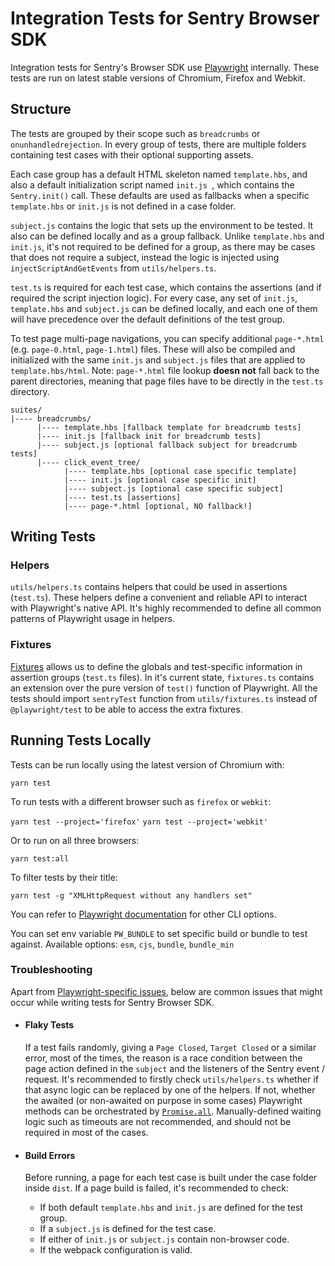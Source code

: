 # Integration Tests for Sentry Browser SDK

Integration tests for Sentry's Browser SDK use [Playwright](https://playwright.dev/) internally. These tests are run on
latest stable versions of Chromium, Firefox and Webkit.

## Structure

The tests are grouped by their scope such as `breadcrumbs` or `onunhandledrejection`. In every group of tests, there are
multiple folders containing test cases with their optional supporting assets.

Each case group has a default HTML skeleton named `template.hbs`, and also a default initialization script named
`init.js `, which contains the `Sentry.init()` call. These defaults are used as fallbacks when a specific `template.hbs`
or `init.js` is not defined in a case folder.

`subject.js` contains the logic that sets up the environment to be tested. It also can be defined locally and as a group
fallback. Unlike `template.hbs` and `init.js`, it's not required to be defined for a group, as there may be cases that
does not require a subject, instead the logic is injected using `injectScriptAndGetEvents` from `utils/helpers.ts`.

`test.ts` is required for each test case, which contains the assertions (and if required the script injection logic).
For every case, any set of `init.js`, `template.hbs` and `subject.js` can be defined locally, and each one of them will
have precedence over the default definitions of the test group.

To test page multi-page navigations, you can specify additional `page-*.html` (e.g. `page-0.html`, `page-1.html`) files.
These will also be compiled and initialized with the same `init.js` and `subject.js` files that are applied to
`template.hbs/html`. Note: `page-*.html` file lookup **doesn not** fall back to the parent directories, meaning that
page files have to be directly in the `test.ts` directory.

```
suites/
|---- breadcrumbs/
      |---- template.hbs [fallback template for breadcrumb tests]
      |---- init.js [fallback init for breadcrumb tests]
      |---- subject.js [optional fallback subject for breadcrumb tests]
      |---- click_event_tree/
            |---- template.hbs [optional case specific template]
            |---- init.js [optional case specific init]
            |---- subject.js [optional case specific subject]
            |---- test.ts [assertions]
            |---- page-*.html [optional, NO fallback!]
```

## Writing Tests

### Helpers

`utils/helpers.ts` contains helpers that could be used in assertions (`test.ts`). These helpers define a convenient and
reliable API to interact with Playwright's native API. It's highly recommended to define all common patterns of
Playwright usage in helpers.

### Fixtures

[Fixtures](https://playwright.dev/docs/api/class-fixtures) allows us to define the globals and test-specific information
in assertion groups (`test.ts` files). In it's current state, `fixtures.ts` contains an extension over the pure version
of `test()` function of Playwright. All the tests should import `sentryTest` function from `utils/fixtures.ts` instead
of `@playwright/test` to be able to access the extra fixtures.

## Running Tests Locally

Tests can be run locally using the latest version of Chromium with:

`yarn test`

To run tests with a different browser such as `firefox` or `webkit`:

`yarn test --project='firefox'` `yarn test --project='webkit'`

Or to run on all three browsers:

`yarn test:all`

To filter tests by their title:

`yarn test -g "XMLHttpRequest without any handlers set"`

You can refer to [Playwright documentation](https://playwright.dev/docs/test-cli) for other CLI options.

You can set env variable `PW_BUNDLE` to set specific build or bundle to test against. Available options: `esm`, `cjs`,
`bundle`, `bundle_min`

### Troubleshooting

Apart from [Playwright-specific issues](https://playwright.dev/docs/troubleshooting), below are common issues that might
occur while writing tests for Sentry Browser SDK.

- #### Flaky Tests

  If a test fails randomly, giving a `Page Closed`, `Target Closed` or a similar error, most of the times, the reason is
  a race condition between the page action defined in the `subject` and the listeners of the Sentry event / request.
  It's recommended to firstly check `utils/helpers.ts` whether if that async logic can be replaced by one of the
  helpers. If not, whether the awaited (or non-awaited on purpose in some cases) Playwright methods can be orchestrated
  by [`Promise.all`](http://mdn.io/promise.all). Manually-defined waiting logic such as timeouts are not recommended,
  and should not be required in most of the cases.

- #### Build Errors

  Before running, a page for each test case is built under the case folder inside `dist`. If a page build is failed,
  it's recommended to check:

  - If both default `template.hbs` and `init.js` are defined for the test group.
  - If a `subject.js` is defined for the test case.
  - If either of `init.js` or `subject.js` contain non-browser code.
  - If the webpack configuration is valid.

